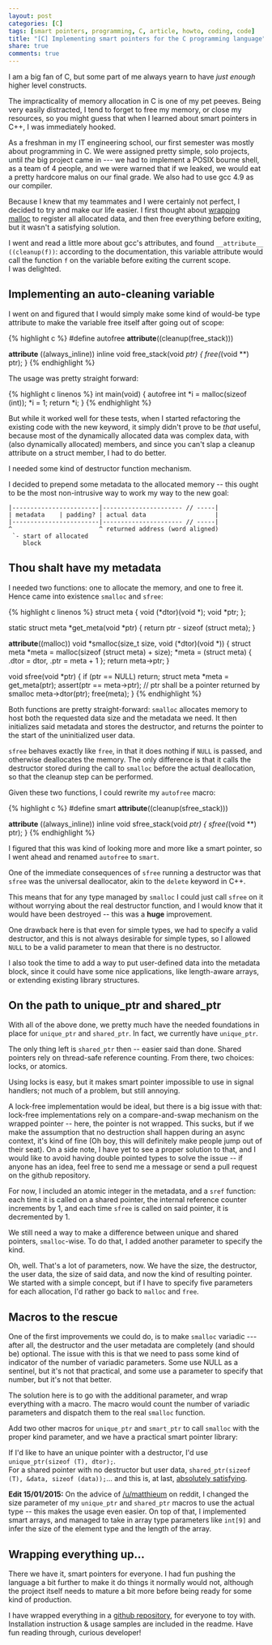 ```yaml
---
layout: post
categories: [C]
tags: [smart pointers, programming, C, article, howto, coding, code]
title: "[C] Implementing smart pointers for the C programming language"
share: true
comments: true
---
```


I am a big fan of C, but some part of me always yearn to have *just
enough* higher level constructs.

The impracticality of memory allocation in C is one of my pet peeves.
Being very easily distracted, I tend to forget to free my memory, or
close my resources, so you might guess that when I learned about
smart pointers in C++, I was immediately hooked.

As a freshman in my IT engineering school, our first semester was mostly
about programming in C. We were assigned pretty simple, solo projects,
until *the* big project came in --- we had to implement a POSIX bourne
shell, as a team of 4 people, and we were warned that if we leaked,
we would eat a pretty hardcore malus on our final grade. We also had
to use gcc 4.9 as our compiler.

Because I knew that my teammates and I were certainly not perfect, I
decided to try and make our life easier. I first thought about
[wrapping malloc][wrap-malloc] to register all allocated data, and
then free everything before exiting, but it wasn't a satisfying solution.

I went and read a little more about gcc's attributes, and found
`__attribute__ ((cleanup(f))`: according to the documentation,
this variable attribute would call the function `f` on the variable
before exiting the current scope.  
I was delighted.

## Implementing an auto-cleaning variable

I went on and figured that I would simply make some kind of
would-be type attribute to make the variable free itself after
going out of scope:

{% highlight c %}
#define autofree __attribute__((cleanup(free_stack)))

__attribute__ ((always_inline))
inline void free_stack(void *ptr) {
    free(*(void **) ptr);
}
{% endhighlight %}

The usage was pretty straight forward:

{% highlight c linenos %}
int main(void) {
    autofree int *i = malloc(sizeof (int));
    *i = 1;
    return *i;
}
{% endhighlight %}

But while it worked well for these tests, when I started refactoring
the existing code with the new keyword, it simply didn't prove to be
*that* useful, because most of the dynamically allocated data was
complex data, with (also dynamically allocated) members, and since you
can't slap a cleanup attribute on a struct member, I had to do better.

I needed some kind of destructor function mechanism.

I decided to prepend some metadata to the allocated memory -- this ought
to be the most non-intrusive way to work my way to the new goal:

    |------------------------|---------------------- // -----|
    | metadata    | padding? | actual data                   |
    |------------------------|---------------------- // -----|
    ^                        ^ returned address (word aligned)
     `- start of allocated
        block

## Thou shalt have my metadata

I needed two functions: one to allocate the memory, and one to free it.
Hence came into existence `smalloc` and `sfree`:

{% highlight c linenos %}
struct meta {
    void (*dtor)(void *);
    void *ptr;
};

static struct meta *get_meta(void *ptr) {
    return ptr - sizeof (struct meta);
}

__attribute__((malloc))
void *smalloc(size_t size, void (*dtor)(void *)) {
    struct meta *meta = malloc(sizeof (struct meta) + size);
    *meta = (struct meta) {
        .dtor = dtor,
        .ptr  = meta + 1
    };
    return meta->ptr;
}

void sfree(void *ptr) {
    if (ptr == NULL)
        return;
    struct meta *meta = get_meta(ptr);
    assert(ptr == meta->ptr); // ptr shall be a pointer returned by smalloc
    meta->dtor(ptr);
    free(meta);
}
{% endhighlight %}

Both functions are pretty straight-forward: `smalloc` allocates memory
to host both the requested data size and the metadata we need. It then
initializes said metadata and stores the destructor, and returns the pointer
to the start of the uninitialized user data.

`sfree` behaves exactly like `free`, in that it does nothing if `NULL` is
passed, and otherwise deallocates the memory. The only difference is that
it calls the destructor stored during the call to `smalloc` before the
actual deallocation, so that the cleanup step can be performed.

Given these two functions, I could rewrite my `autofree` macro:

{% highlight c %}
#define smart __attribute__((cleanup(sfree_stack)))

__attribute__ ((always_inline))
inline void sfree_stack(void *ptr) {
    sfree(*(void **) ptr);
}
{% endhighlight %}

I figured that this was kind of looking more and more like a smart pointer, so
I went ahead and renamed `autofree` to `smart`.

One of the immediate consequences of `sfree` running a destructor was that
`sfree` was the universal deallocator, akin to the `delete` keyword in C++.

This means that for any type managed by `smalloc` I could just call
`sfree` on it without worrying about the real destructor function, and I
would know that it would have been destroyed -- this was a **huge** improvement.

One drawback here is that even for simple types, we had to specify a valid
destructor, and this is not always desirable for simple types, so I allowed
`NULL` to be a valid parameter to mean that there is no destructor.

I also took the time to add a way to put user-defined data into the
metadata block, since it could have some nice applications, like
length-aware arrays, or extending existing library structures.

## On the path to unique\_ptr and shared\_ptr

With all of the above done, we pretty much have the needed foundations
in place for `unique_ptr` and `shared_ptr`. In fact, we currently have
`unique_ptr`.

The only thing left is `shared_ptr` then -- easier said than done.
Shared pointers rely on thread-safe reference counting. From there, two
choices: locks, or atomics.

Using locks is easy, but it makes smart pointer impossible to use in
signal handlers; not much of a problem, but still annoying.

A lock-free implementation would be ideal, but there is a big issue with
that: lock-free implementations rely on a compare-and-swap mechanism on
the wrapped pointer -- here, the pointer is not wrapped.
This sucks, but if we make the assumption that no destruction shall happen
during an async context, it's kind of fine (Oh boy, this will definitely
make people jump out of their seat).
On a side note, I have yet to see a proper solution to that, and I would
like to avoid having double pointed types to solve the issue -- if anyone
has an idea, feel free to send me a message or send a pull request on the
github repository.

For now, I included an atomic integer in the metadata, and a `sref`
function: each time it is called on a shared pointer, the internal
reference counter increments by 1, and each time `sfree` is called on
said pointer, it is decremented by 1.

We still need a way to make a difference between unique and shared
pointers, `smalloc`-wise. To do that, I added another parameter to
specify the kind.

Oh, well. That's a lot of parameters, now. We have the size, the
destructor, the user data, the size of said data, and now the kind of
resulting pointer. We started with a simple concept, but if I have
to specify five parameters for each allocation, I'd rather go back
to `malloc` and `free`.

## Macros to the rescue

One of the first improvements we could do, is to make `smalloc`
variadic --- after all, the destructor and the user metadata are
completely (and should be) optional. The issue with this is that
we need to pass some kind of indicator of the number of variadic
parameters. Some use NULL as a sentinel, but it's not that practical,
and some use a parameter to specify that number, but it's not
that better.

The solution here is to go with the additional parameter, and
wrap everything with a macro. The macro would count the number
of variadic parameters and dispatch them to the real `smalloc`
function.

Add two other macros for `unique_ptr` and `smart_ptr` to call
`smalloc` with the proper kind parameter, and we have a practical
smart pointer library:

If I'd like to have an unique pointer with a destructor, I'd use
`unique_ptr(sizeof (T), dtor);`.  
For a shared pointer with no destructor but user data,
`shared_ptr(sizeof (T), &data, sizeof (data));`...
and this is, at last, [absolutely satisfying][github-examples].

**Edit 15/01/2015:** On the advice of [/u/matthieum][reddit-matthieum]
on reddit, I changed the size parameter of my `unique_ptr` and
`shared_ptr` macros to use the actual type -- this makes the usage even easier.
On top of that, I implemented smart arrays, and managed to
take in array type parameters like `int[9]` and infer the size
of the element type and the length of the array.

## Wrapping everything up...

There we have it, smart pointers for everyone. I had fun pushing the
language a bit further to make it do things it normally would not,
although the project itself needs to mature a bit more before being
ready for some kind of production.

I have wrapped everything in a [github repository][repo], for everyone
to toy with. Installation instruction & usage samples are included in the
readme. Have fun reading through, curious developer!

[repo]: https://github.com/Snaipe/c-smart-pointers
[github-examples]: https://github.com/Snaipe/c-smart-pointers#examples
[wrap-malloc]: http://stackoverflow.com/a/3662951/1749566
[reddit-matthieum]: http://www.reddit.com/r/programming/comments/2s6h6u/implementing_smart_pointers_for_the_c_programming/cnmsvjv
